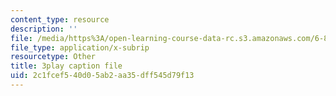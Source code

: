 ```yaml
---
content_type: resource
description: ''
file: /media/https%3A/open-learning-course-data-rc.s3.amazonaws.com/6-890-algorithmic-lower-bounds-fun-with-hardness-proofs-fall-2014/2c1fcef540d05ab2aa35dff545d79f13_Lm8WHM0glHE.vtt
file_type: application/x-subrip
resourcetype: Other
title: 3play caption file
uid: 2c1fcef5-40d0-5ab2-aa35-dff545d79f13
---
```

